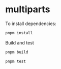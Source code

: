 # multiparts

To install dependencies:

```bash
pnpm install
```

Build and test

```bash
pnpm build
```

```bash
pnpm test
```

